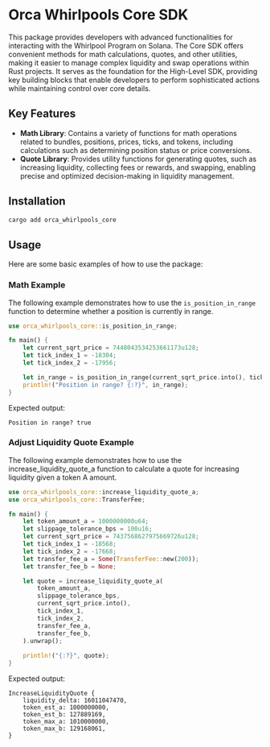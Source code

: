 # Orca Whirlpools Core SDK

This package provides developers with advanced functionalities for interacting with the Whirlpool Program on Solana. The Core SDK offers convenient methods for math calculations, quotes, and other utilities, making it easier to manage complex liquidity and swap operations within Rust projects. It serves as the foundation for the High-Level SDK, providing key building blocks that enable developers to perform sophisticated actions while maintaining control over core details.

## Key Features

- **Math Library**: Contains a variety of functions for math operations related to bundles, positions, prices, ticks, and tokens, including calculations such as determining position status or price conversions.
- **Quote Library**: Provides utility functions for generating quotes, such as increasing liquidity, collecting fees or rewards, and swapping, enabling precise and optimized decision-making in liquidity management.

## Installation
```bash
cargo add orca_whirlpools_core
```

## Usage
Here are some basic examples of how to use the package:

### Math Example
The following example demonstrates how to use the `is_position_in_range` function to determine whether a position is currently in range.

```rust
use orca_whirlpools_core::is_position_in_range;

fn main() {
    let current_sqrt_price = 7448043534253661173u128;
    let tick_index_1 = -18304;
    let tick_index_2 = -17956;

    let in_range = is_position_in_range(current_sqrt_price.into(), tick_index_1, tick_index_2);
    println!("Position in range? {:?}", in_range);
}
```

Expected output:
```
Position in range? true
```

### Adjust Liquidity Quote Example

The following example demonstrates how to use the increase_liquidity_quote_a function to calculate a quote for increasing liquidity given a token A amount.

```rust
use orca_whirlpools_core::increase_liquidity_quote_a;
use orca_whirlpools_core::TransferFee;

fn main() {
    let token_amount_a = 1000000000u64;
    let slippage_tolerance_bps = 100u16;
    let current_sqrt_price = 7437568627975669726u128;
    let tick_index_1 = -18568;
    let tick_index_2 = -17668;
    let transfer_fee_a = Some(TransferFee::new(200));
    let transfer_fee_b = None;

    let quote = increase_liquidity_quote_a(
        token_amount_a,
        slippage_tolerance_bps,
        current_sqrt_price.into(),
        tick_index_1,
        tick_index_2,
        transfer_fee_a,
        transfer_fee_b,
    ).unwrap();
    
    println!("{:?}", quote);
}
```

Expected output:
```
IncreaseLiquidityQuote {
    liquidity_delta: 16011047470,
    token_est_a: 1000000000,
    token_est_b: 127889169,
    token_max_a: 1010000000,
    token_max_b: 129168061,
}
```